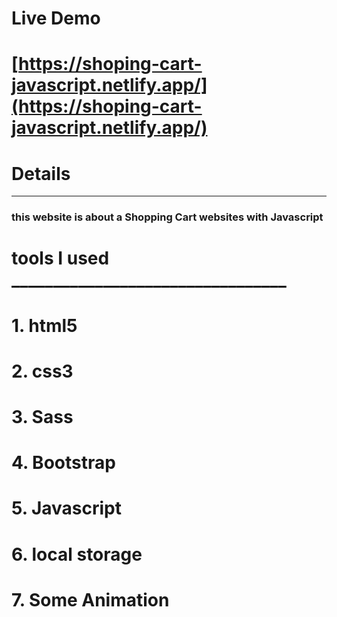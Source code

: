

# Live Demo

# [https://shoping-cart-javascript.netlify.app/](https://shoping-cart-javascript.netlify.app/)


# __Details__

***

### this website is about a Shopping Cart websites with Javascript



 # tools I used _________________________________

# 1. html5
# 2. css3
# 3. Sass
# 4. Bootstrap
# 5. Javascript
# 6. local storage 
# 7. Some Animation 


     
  



